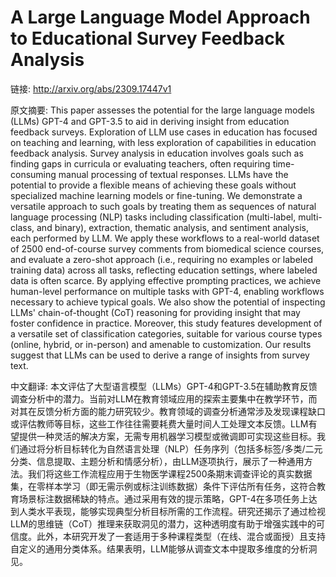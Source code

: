 # A Large Language Model Approach to Educational Survey Feedback Analysis

链接: http://arxiv.org/abs/2309.17447v1

原文摘要:
This paper assesses the potential for the large language models (LLMs) GPT-4
and GPT-3.5 to aid in deriving insight from education feedback surveys.
Exploration of LLM use cases in education has focused on teaching and learning,
with less exploration of capabilities in education feedback analysis. Survey
analysis in education involves goals such as finding gaps in curricula or
evaluating teachers, often requiring time-consuming manual processing of
textual responses. LLMs have the potential to provide a flexible means of
achieving these goals without specialized machine learning models or
fine-tuning. We demonstrate a versatile approach to such goals by treating them
as sequences of natural language processing (NLP) tasks including
classification (multi-label, multi-class, and binary), extraction, thematic
analysis, and sentiment analysis, each performed by LLM. We apply these
workflows to a real-world dataset of 2500 end-of-course survey comments from
biomedical science courses, and evaluate a zero-shot approach (i.e., requiring
no examples or labeled training data) across all tasks, reflecting education
settings, where labeled data is often scarce. By applying effective prompting
practices, we achieve human-level performance on multiple tasks with GPT-4,
enabling workflows necessary to achieve typical goals. We also show the
potential of inspecting LLMs' chain-of-thought (CoT) reasoning for providing
insight that may foster confidence in practice. Moreover, this study features
development of a versatile set of classification categories, suitable for
various course types (online, hybrid, or in-person) and amenable to
customization. Our results suggest that LLMs can be used to derive a range of
insights from survey text.

中文翻译:
本文评估了大型语言模型（LLMs）GPT-4和GPT-3.5在辅助教育反馈调查分析中的潜力。当前对LLM在教育领域应用的探索主要集中在教学环节，而对其在反馈分析方面的能力研究较少。教育领域的调查分析通常涉及发现课程缺口或评估教师等目标，这些工作往往需要耗费大量时间人工处理文本反馈。LLM有望提供一种灵活的解决方案，无需专用机器学习模型或微调即可实现这些目标。我们通过将分析目标转化为自然语言处理（NLP）任务序列（包括多标签/多类/二元分类、信息提取、主题分析和情感分析），由LLM逐项执行，展示了一种通用方法。我们将这些工作流程应用于生物医学课程2500条期末调查评论的真实数据集，在零样本学习（即无需示例或标注训练数据）条件下评估所有任务，这符合教育场景标注数据稀缺的特点。通过采用有效的提示策略，GPT-4在多项任务上达到人类水平表现，能够实现典型分析目标所需的工作流程。研究还揭示了通过检视LLM的思维链（CoT）推理来获取洞见的潜力，这种透明度有助于增强实践中的可信度。此外，本研究开发了一套适用于多种课程类型（在线、混合或面授）且支持自定义的通用分类体系。结果表明，LLM能够从调查文本中提取多维度的分析洞见。
